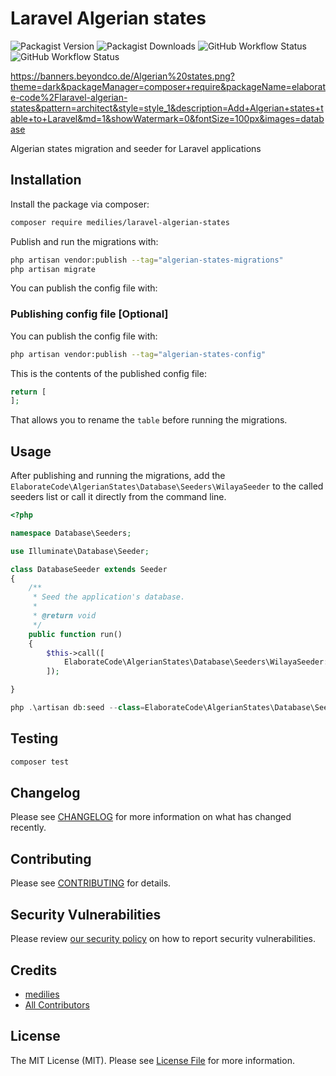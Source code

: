 # Laravel Algerian states

![Packagist Version](https://img.shields.io/packagist/v/elaborate-code/laravel-algerian-states?style=for-the-badge)
![Packagist Downloads](https://img.shields.io/packagist/dt/elaborate-code/laravel-algerian-states?style=for-the-badge)
![GitHub Workflow Status](https://img.shields.io/github/workflow/status/elaborate-code/laravel-algerian-states/run-tests?label=Tests&style=for-the-badge)
![GitHub Workflow Status](https://img.shields.io/github/workflow/status/elaborate-code/laravel-algerian-states/Fix%20PHP%20code%20style%20issues?label=Code%20Style&style=for-the-badge)

https://banners.beyondco.de/Algerian%20states.png?theme=dark&packageManager=composer+require&packageName=elaborate-code%2Flaravel-algerian-states&pattern=architect&style=style_1&description=Add+Algerian+states+table+to+Laravel&md=1&showWatermark=0&fontSize=100px&images=database

Algerian states migration and seeder for Laravel applications

## Installation

Install the package via composer:

```bash
composer require medilies/laravel-algerian-states
```

Publish and run the migrations with:

```bash
php artisan vendor:publish --tag="algerian-states-migrations"
php artisan migrate
```

You can publish the config file with:

### Publishing config file [Optional]

You can publish the config file with:

```bash
php artisan vendor:publish --tag="algerian-states-config"
```

This is the contents of the published config file:

```php
return [
];
```

That allows you to rename the `table` before running the migrations.

## Usage

After publishing and running the migrations, add the `ElaborateCode\AlgerianStates\Database\Seeders\WilayaSeeder` to the called seeders list or call it directly from the command line.  

```php
<?php

namespace Database\Seeders;

use Illuminate\Database\Seeder;

class DatabaseSeeder extends Seeder
{
    /**
     * Seed the application's database.
     *
     * @return void
     */
    public function run()
    {
        $this->call([
            ElaborateCode\AlgerianStates\Database\Seeders\WilayaSeeder::class
        ]);

}
```

```php
php .\artisan db:seed --class=ElaborateCode\AlgerianStates\Database\Seeders\WilayaSeeder
```

## Testing

```bash
composer test
```

## Changelog

Please see [CHANGELOG](CHANGELOG.md) for more information on what has changed recently.

## Contributing

Please see [CONTRIBUTING](https://github.com/medilies/.github/blob/main/CONTRIBUTING.md) for details.

## Security Vulnerabilities

Please review [our security policy](../../security/policy) on how to report security vulnerabilities.

## Credits

- [medilies](https://github.com/medilies)
- [All Contributors](../../contributors)

## License

The MIT License (MIT). Please see [License File](LICENSE.md) for more information.

